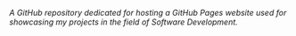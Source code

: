 *A GitHub repository dedicated for hosting a GitHub Pages website used for showcasing my projects in the field of Software Development.*
